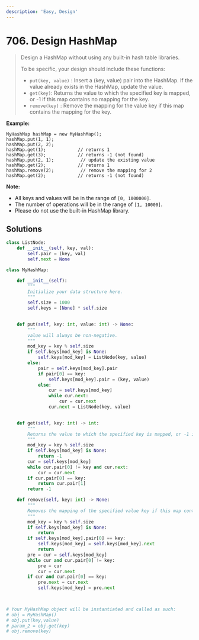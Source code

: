 ```yaml
---
description: 'Easy, Design'
---
```


# 706. Design HashMap

> Design a HashMap without using any built-in hash table libraries.
>
> To be specific, your design should include these functions:
>
> * `put(key, value)` : Insert a \(key, value\) pair into the HashMap. If the value already exists in the HashMap, update the value.
> * `get(key)`: Returns the value to which the specified key is mapped, or -1 if this map contains no mapping for the key.
> * `remove(key)` : Remove the mapping for the value key if this map contains the mapping for the key.

**Example:**

```text
MyHashMap hashMap = new MyHashMap();
hashMap.put(1, 1);          
hashMap.put(2, 2);         
hashMap.get(1);            // returns 1
hashMap.get(3);            // returns -1 (not found)
hashMap.put(2, 1);          // update the existing value
hashMap.get(2);            // returns 1 
hashMap.remove(2);          // remove the mapping for 2
hashMap.get(2);            // returns -1 (not found) 
```

  
**Note:**

* All keys and values will be in the range of `[0, 1000000]`.
* The number of operations will be in the range of `[1, 10000]`.
* Please do not use the built-in HashMap library.

## Solutions

```python
class ListNode:
    def __init__(self, key, val):
        self.pair = (key, val)
        self.next = None

class MyHashMap:

    def __init__(self):
        """
        Initialize your data structure here.
        """
        self.size = 1000
        self.keys = [None] * self.size
        

    def put(self, key: int, value: int) -> None:
        """
        value will always be non-negative.
        """
        mod_key = key % self.size
        if self.keys[mod_key] is None:
            self.keys[mod_key] = ListNode(key, value)
        else:
            pair = self.keys[mod_key].pair
            if pair[0] == key:
                self.keys[mod_key].pair = (key, value)
            else:
                cur = self.keys[mod_key]
                while cur.next:
                    cur = cur.next
                cur.next = ListNode(key, value)
        

    def get(self, key: int) -> int:
        """
        Returns the value to which the specified key is mapped, or -1 if this map contains no mapping for the key
        """
        mod_key = key % self.size
        if self.keys[mod_key] is None:
            return -1
        cur = self.keys[mod_key]
        while cur.pair[0] != key and cur.next:
            cur = cur.next
        if cur.pair[0] == key:
            return cur.pair[1]
        return -1

    def remove(self, key: int) -> None:
        """
        Removes the mapping of the specified value key if this map contains a mapping for the key
        """
        mod_key = key % self.size
        if self.keys[mod_key] is None:
            return
        if self.keys[mod_key].pair[0] == key:
            self.keys[mod_key] = self.keys[mod_key].next
            return
        pre = cur = self.keys[mod_key]
        while cur and cur.pair[0] != key:
            pre = cur
            cur = cur.next
        if cur and cur.pair[0] == key:
            pre.next = cur.next
            self.keys[mod_key] = pre.next
        


# Your MyHashMap object will be instantiated and called as such:
# obj = MyHashMap()
# obj.put(key,value)
# param_2 = obj.get(key)
# obj.remove(key)
```

